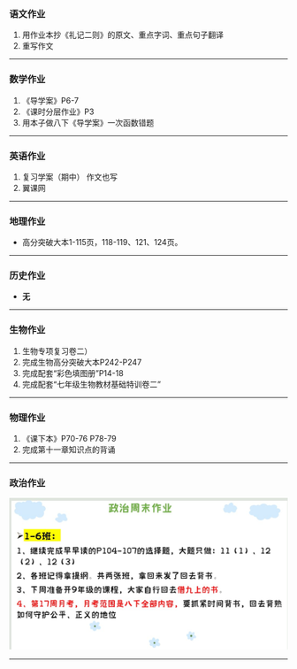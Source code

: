 ### 语文作业
1. 用作业本抄《礼记二则》的原文、重点字词、重点句子翻译
2. 重写作文
---

### 数学作业
1. 《导学案》P6-7
2. 《课时分层作业》P3
3. 用本子做八下《导学案》一次函数错题
---

### 英语作业
1. 复习学案（期中） 作文也写
2. 翼课网
---

### 地理作业
* 高分突破大本1-115页，118-119、121、124页。
---

### 历史作业
* **无**
---

### 生物作业
1. 生物专项复习卷二）
2. 完成生物高分突破大本P242-P247
3. 完成配套“彩色填图册”P14-18
4. 完成配套“七年级生物教材基础特训卷二”
---

### 物理作业
1. 《课下本》P70-76 P78-79
2. 完成第十一章知识点的背诵
---

### 政治作业
![hw](/hw_G8S2/_images/15p.jpg)

---
